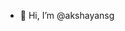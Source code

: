 - 👋 Hi, I’m @akshayansg


<!---
akshayansg/akshayansg is a ✨ special ✨ repository because its `README.md` (this file) appears on your GitHub profile.
You can click the Preview link to take a look at your changes.
--->

